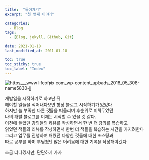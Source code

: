 ```yaml
---
title:  "들어가기"
excerpt: "첫 번째 이야기"

categories:
  - Blog
tags:
  - [Blog, jekyll, Github, Git]

date: 2021-01-18
last_modified_at: 2021-01-18

toc: true
toc_sticky: true
toc_label: "Index"
---
```


![https___www lifeofpix com_wp-content_uploads_2018_05_308-name5830-jj](https://user-images.githubusercontent.com/94930976/149841153-dbb1d01a-219f-4aef-9372-27d99a8993fd.jpg)
 
개발일을 시작하기로 하고난 뒤  
해야할 일들을 적어내다보면 항상 블로그 시작하기가 있었다  
하지만 늘 부족한 다른 것들을 떠올리며 후순위로 미뤄두었던  
나의 개발 블로그를 이제는 시작할 수 있을 것 같다.  
이전에 들었던 강의들의 리뷰를 작성하면서 한 번 더 강의를 복습하고  
읽었던 책들의 리뷰를 작성하면서 한번 더 책들을 복습하는 시간을 가지려한다  
그리고 업무를 진행하며 배웠던 다양한 것들에 대한 포스팅과  
따로 공부를 하며 부딪쳤던 많은 어려움에 대한 기록을 작성해야겠다  
  
조금 더디겠지만, 단단하게 가자

